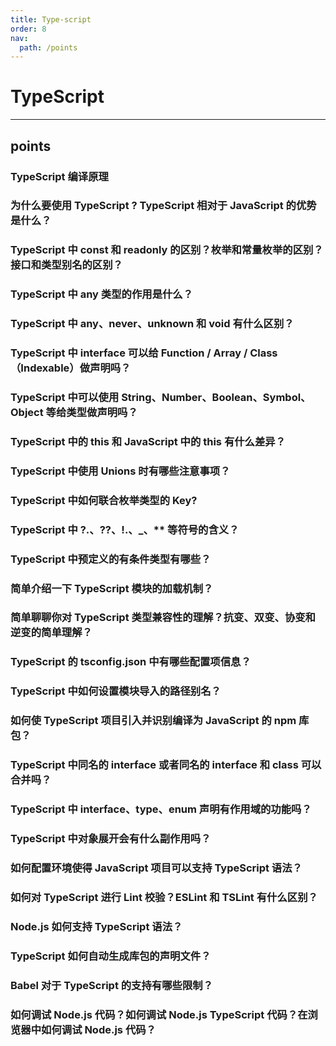 ```yaml
---
title: Type-script
order: 8
nav:
  path: /points
---
```


# TypeScript

---

## points

### TypeScript 编译原理

### 为什么要使用 TypeScript ? TypeScript 相对于 JavaScript 的优势是什么？

### TypeScript 中 const 和 readonly 的区别？枚举和常量枚举的区别？接口和类型别名的区别？

### TypeScript 中 any 类型的作用是什么？

### TypeScript 中 any、never、unknown 和 void 有什么区别？

### TypeScript 中 interface 可以给 Function / Array / Class（Indexable）做声明吗？

### TypeScript 中可以使用 String、Number、Boolean、Symbol、Object 等给类型做声明吗？

### TypeScript 中的 this 和 JavaScript 中的 this 有什么差异？

### TypeScript 中使用 Unions 时有哪些注意事项？

### TypeScript 中如何联合枚举类型的 Key?

### TypeScript 中 ?.、??、!.、\_、\*\* 等符号的含义？

### TypeScript 中预定义的有条件类型有哪些？

### 简单介绍一下 TypeScript 模块的加载机制？

### 简单聊聊你对 TypeScript 类型兼容性的理解？抗变、双变、协变和逆变的简单理解？

### TypeScript 的 tsconfig.json 中有哪些配置项信息？

### TypeScript 中如何设置模块导入的路径别名？

### 如何使 TypeScript 项目引入并识别编译为 JavaScript 的 npm 库包？

### TypeScript 中同名的 interface 或者同名的 interface 和 class 可以合并吗？

### TypeScript 中 interface、type、enum 声明有作用域的功能吗？

### TypeScript 中对象展开会有什么副作用吗？

### 如何配置环境使得 JavaScript 项目可以支持 TypeScript 语法？

### 如何对 TypeScript 进行 Lint 校验？ESLint 和 TSLint 有什么区别？

### Node.js 如何支持 TypeScript 语法？

### TypeScript 如何自动生成库包的声明文件？

### Babel 对于 TypeScript 的支持有哪些限制？

### 如何调试 Node.js 代码？如何调试 Node.js TypeScript 代码？在浏览器中如何调试 Node.js 代码？
